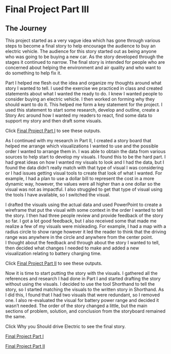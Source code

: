 # Final Project Part III

## The Journey
This project started as a very vague idea which has gone through various steps to become a final story to help encourage the audience to buy an electric vehicle. The audience for this story started out as being anyone who was going to be buying a new car.  As the story developed through the stages it continued to narrow. The final story is intended for people who are concerned about helping the environment and air quality and who want to do something to help fix it.

Part I helped me flesh out the idea and organize my thoughts around what story I wanted to tell.  I used the exercise we practiced in class and created statements about what I wanted the ready to do.  I knew I wanted people to consider buying an electric vehicle.  I then worked on forming why they should want to do it.  This helped me form a key statement for the project.  I used this statement to start some research, develop and outline, create a Story Arc around how I wanted my readers to react, find some data to support my story and then draft some visuals.  

Click [Final Project Part I](/Final_Project_CassieHoward.md) to see these outputs.

As I continued with my research in Part II, I created a story board that helped me arrange which visualizations I wanted to use and the possible order I wanted to arrange them in.  I was able to obtain the data from various sources to help start to develop my visuals.  I found this to be the hard part.  I had great ideas on how I wanted my visuals to look and I had the data, but I found the data didn’t really match with that type of visual I was considering or I had issues getting visual tools to create that look of what I wanted.  For example, I had a plan to use a dollar bill to represent the cost in a more dynamic way, however, the values were all higher than a one dollar so the visual was not as impactful.  I also struggled to get that type of visual using the tools I have available, so I switched the visual.  

I drafted the visuals using the actual data and used PowerPoint to create a wireframe that put the visual with some context in the order I wanted to tell the story.  I then had three people review and provide feedback of the story so far.  I got a lot good feedback, but I also received some that made me realize a few of my visuals were misleading.  For example, I had a map with a radius circle to show range however it led the reader to think that the driving range was anywhere in the circle and anywhere from the center point.  
I thought about the feedback and through about the story I wanted to tell, then decided what changes I needed to make and added a new visualization relating to battery charging time.  

Click [Final Project Part II](/Final_Project_pt2_CassieHoward.md) to see these outputs.

Now it is time to start putting the story with the visuals.  I gathered all the references and research I had done in Part I and started drafting the story without using the visuals.  I decided to use the tool Shorthand to tell the story, so I started matching the visuals to the written story in Shorthand.  As I did this, I found that I had two visuals that were redundant, so I removed one.  I also re-evaluated the visual for battery power range and decided it wasn’t needed.  The order of the story changed a little, but the main sections of problem, solution, and conclusion from the storyboard remained the same.  

Click Why you Should drive Electric to see the final story.  

[Final Project Part I](/Final_Project_CassieHoward.md)

[Final Project Part II](/Final_Project_pt2_CassieHoward.md)
